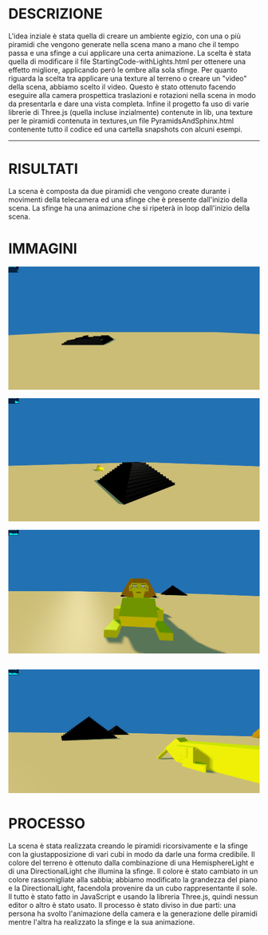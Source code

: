 <meta charset="utf-8">

# DESCRIZIONE

L'idea inziale è stata quella di creare un ambiente egizio, con una o più piramidi che vengono generate 
nella scena mano a mano che il tempo passa e una sfinge a cui applicare una certa animazione.
La scelta è stata quella di modificare il file StartingCode-withLights.html per ottenere una effetto migliore, 
applicando però le ombre alla sola sfinge. 
Per quanto riguarda la scelta tra applicare una texture al terreno o creare un "video" della scena, abbiamo scelto
il video. Questo è stato ottenuto facendo eseguire alla camera prospettica traslazioni e rotazioni nella scena in modo
da presentarla e dare una vista completa.
Infine il progetto fa uso di varie librerie di Three.js (quella incluse inzialmente) contenute in lib, una texture 
per le piramidi contenuta in textures,un file PyramidsAndSphinx.html contenente tutto il codice ed una cartella snapshots con
alcuni esempi.

----------------------------------------------------------------------------------------------------------------------------

# RISULTATI

La scena è composta da due piramidi che vengono create durante i movimenti della telecamera ed una sfinge che è presente 
dall'inizio della scena. La sfinge ha una animazione che si ripeterà in loop dall'inizio della scena.

# IMMAGINI

![Example 1](snapshots/Immagine1.png)

![Example 2](snapshots/Immagine2.png)

![Example 3](snapshots/Immagine3.png)

![Example 4](snapshots/Immagine4.png)
--------------------------------------------------------------------------------------------------------------------------------

# PROCESSO

La scena è stata realizzata creando le piramidi ricorsivamente e la sfinge con la giustapposizione di vari cubi in modo da darle una 
forma credibile. Il colore del terreno è ottenuto dalla combinazione di una HemisphereLight e di una DirectionalLight che illumina la sfinge. 
Il colore è stato cambiato in un colore rassomigliate alla sabbia; abbiamo modificato la grandezza del piano e la DirectionalLight, facendola
provenire da un cubo rappresentante il sole.
Il tutto è stato fatto in JavaScript e usando la libreria Three.js, quindi nessun editor o altro è stato usato. 
Il processo è stato diviso in due parti: una persona ha svolto l'animazione della camera e la generazione delle piramidi mentre l'altra 
ha realizzato la sfinge e la sua animazione.

<!-- Markdeep: -->

 